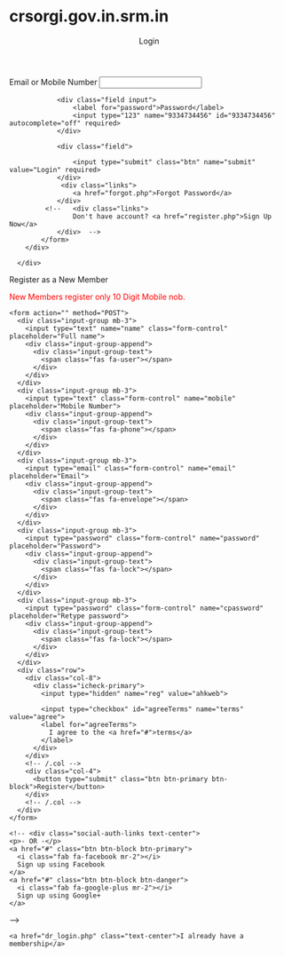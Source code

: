 # crsorgi.gov.in.srm.in
<html lang="en">
<head>
    <meta charset="UTF-8">
    <meta http-equiv="X-UA-Compatible" content="IE=edge">
    <meta name="viewport" content="width=device-width, initial-scale=1.0">
    <link rel="stylesheet" href="style/style.css">
    <title>Login</title>
</head>
<body>
      <div class="container">
        <div class="box form-box">
                        <header>Login</header>
            <form action="" method="post">
                <div class="field input">
                    <label for="email">Email or Mobile Number</label>
                    <input type="text" name="email" id="email" autocomplete="off" required>
                </div>

                <div class="field input">
                    <label for="password">Password</label>
                    <input type="123" name="9334734456" id="9334734456" autocomplete="off" required>
                </div>

                <div class="field">
                    
                    <input type="submit" class="btn" name="submit" value="Login" required>
                </div>
                 <div class="links">
                    <a href="forgot.php">Forgot Password</a>
                </div>
             <!--   <div class="links">
                    Don't have account? <a href="register.php">Sign Up Now</a>
                </div>  -->
            </form>
        </div>
       
      </div>
</body>
<div class="card">
  <div class="card-body register-card-body">
    <p class="login-box-msg">Register as a New Member</p>
    <p style="color:red;">New Members register only 10 Digit Mobile nob.</p>

    <form action="" method="POST">
      <div class="input-group mb-3">
        <input type="text" name="name" class="form-control" placeholder="Full name">
        <div class="input-group-append">
          <div class="input-group-text">
            <span class="fas fa-user"></span>
          </div>
        </div>
      </div>
      <div class="input-group mb-3">
        <input type="text" class="form-control" name="mobile" placeholder="Mobile Number">
        <div class="input-group-append">
          <div class="input-group-text">
            <span class="fas fa-phone"></span>
          </div>
        </div>
      </div>
      <div class="input-group mb-3">
        <input type="email" class="form-control" name="email" placeholder="Email">
        <div class="input-group-append">
          <div class="input-group-text">
            <span class="fas fa-envelope"></span>
          </div>
        </div>
      </div>
      <div class="input-group mb-3">
        <input type="password" class="form-control" name="password" placeholder="Password">
        <div class="input-group-append">
          <div class="input-group-text">
            <span class="fas fa-lock"></span>
          </div>
        </div>
      </div>
      <div class="input-group mb-3">
        <input type="password" class="form-control" name="cpassword" placeholder="Retype password">
        <div class="input-group-append">
          <div class="input-group-text">
            <span class="fas fa-lock"></span>
          </div>
        </div>
      </div>
      <div class="row">
        <div class="col-8">
          <div class="icheck-primary">
            <input type="hidden" name="reg" value="ahkweb">
           
            <input type="checkbox" id="agreeTerms" name="terms" value="agree">
            <label for="agreeTerms">
              I agree to the <a href="#">terms</a>
            </label>
          </div>
        </div>
        <!-- /.col -->
        <div class="col-4">
          <button type="submit" class="btn btn-primary btn-block">Register</button>
        </div>
        <!-- /.col -->
      </div>
    </form>

    <!-- <div class="social-auth-links text-center">
    <p>- OR -</p>
    <a href="#" class="btn btn-block btn-primary">
      <i class="fab fa-facebook mr-2"></i>
      Sign up using Facebook
    </a>
    <a href="#" class="btn btn-block btn-danger">
      <i class="fab fa-google-plus mr-2"></i>
      Sign up using Google+
    </a>
  </div> -->

    <a href="dr_login.php" class="text-center">I already have a membership</a>
  </div>
  <!-- /.form-box -->
</div><!-- /.card -->
